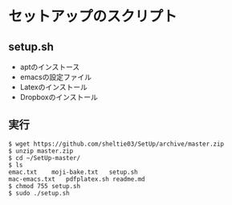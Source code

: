 # セットアップのスクリプト

## setup.sh
+ aptのインストース
+ emacsの設定ファイル
+ Latexのインストール
+ Dropboxのインストール

## 実行
```
$ wget https://github.com/sheltie03/SetUp/archive/master.zip
$ unzip master.zip
$ cd ~/SetUp-master/
$ ls
emac.txt	moji-bake.txt	setup.sh
mac-emacs.txt	pdfplatex.sh readme.md
$ chmod 755 setup.sh
$ sudo ./setup.sh
```